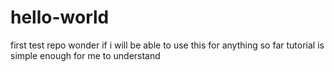 # hello-world
first test repo
wonder if i will be able to use this for anything
so far tutorial is simple enough for me to understand
